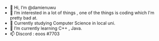 - 👋 Hi, I’m @damienuwu
- 👀 I’m interested in a lot of things , one of the things is coding which I'm pretty bad at.
- 🏫 Currently studying Computer Science in local uni.
- 🌱 I’m currently learning C++ , Java.
- 📫 Discord : eoos #7703

<!---
damienuwu/damienuwu is a ✨ special ✨ repository because its `README.md` (this file) appears on your GitHub profile.
You can click the Preview link to take a look at your changes.
--->
